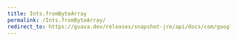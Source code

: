 ```yaml
---
title: Ints.fromByteArray
permalink: /Ints.fromByteArray/
redirect_to: https://guava.dev/releases/snapshot-jre/api/docs/com/google/common/primitives/Ints.html#fromByteArray-byte:A-
---
```

